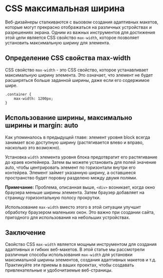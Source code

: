 # CSS максимальная ширина

Веб-дизайнеры сталкиваются с вызовом создания адаптивных макетов, которые могут прекрасно отображаться на различных устройствах и разрешениях экрана. Одним из важных инструментов для достижения этой цели является CSS свойство ``max-width``, которое позволяет установить максимальную ширину для элемента.

## Определение CSS свойства max-width

CSS свойство ``max-width`` - это CSS свойство, которое устанавливает максимальную ширину элемента. Это означает, что элемент не будет расширяться больше заданной ширины, даже если его содержимое шире.

```
.container {
    max-width: 1200px;
}
```

## Использование ширины, максимально ширины и margin: auto

Как упоминалось в предыдущей главе: элемент уровня block всегда занимает всю доступную ширину (растягивается влево и вправо, насколько это возможно).

Установка ``width`` элемента уровня блока предотвратит его растягивание до краев контейнера. Затем вы можете установить для полей значение auto, чтобы центрировать элемент по горизонтали внутри его контейреа. Элемент займет указанную ширину, а оставшееся пространство будет поровну разделено между двумя полями.

**Примечание:** Проблема, описанная выше, ``<div>`` возникает, когда окно браузера меньше ширины элемента. Затем браузер добавляет на страницу горизонтальную полосу прокрутки.

Использование ``max-width`` вместо этого в этой ситуации улучшит обработку браузером маленьких окон. Это важно при создании сайта, пригодного для использования на небольших устройствах.

## Заключение

Свойство CSS ``max-width`` является мощным инструментом для создания адаптивных и гибких веб-макетов. В этой статье мы рассмотрели различные способы использования ``max-width`` для установки максимальной ширины элементов, создания адаптивных макетов и т.д. Практикуйте эти приемы в ваших проектах, чтобы создавать привлекательные и удобочитаемые веб-страницы.